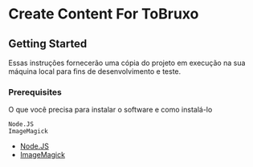 # Create Content For ToBruxo

## Getting Started

Essas instruções fornecerão uma cópia do projeto em execução na sua máquina local para fins de desenvolvimento e teste.

### Prerequisites

O que você precisa para instalar o software e como instalá-lo

```
Node.JS
ImageMagick
```
* [Node.JS](https://nodejs.org/en/)
* [ImageMagick](https://imagemagick.org/)
